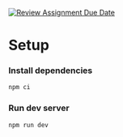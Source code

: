[![Review Assignment Due Date](https://classroom.github.com/assets/deadline-readme-button-24ddc0f5d75046c5622901739e7c5dd533143b0c8e959d652212380cedb1ea36.svg)](https://classroom.github.com/a/IYxRLrPq)

# Setup

### Install dependencies
```bash
npm ci
```
### Run dev server
```bash
npm run dev
```
